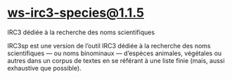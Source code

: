 # ws-irc3-species@1.1.5

IRC3 dédiée à la recherche des noms scientifiques

IRC3sp est une version de l’outil IRC3 dédiée à la recherche des noms scientifiques — ou noms binominaux — d’espèces animales, végétales ou autres dans un corpus de textes en se référant à une liste finie (mais, aussi exhaustive que possible).

